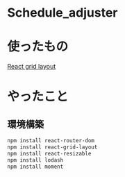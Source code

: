 # Schedule_adjuster

# 使ったもの

[React grid layout](https://github.com/STRML/react-grid-layout)

# やったこと

## 環境構築

```bash
npm install react-router-dom
npm install react-grid-layout
npm install react-resizable
npm install lodash
npm install moment
```